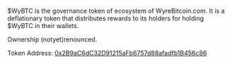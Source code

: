 $WyBTC is the governance token of ecosystem of WyreBitcoin.com. It is a deflationary token that distributes rewards to its holders for holding $WyBTC in their wallets.

Ownership (notyet)renounced.

Token Address: [0x2B9aC6dC32D91215aFb6757d88afadfb1B456c86](https://etherscan.io/token/0x2b9ac6dc32d91215afb6757d88afadfb1b456c86)
